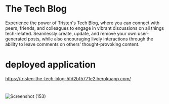 # The Tech Blog
Experience the power of Tristen's Tech Blog, where you can connect with peers, friends, and colleagues to engage in vibrant discussions on all things tech-related. Seamlessly create, update, and remove your own user-generated posts, while also encouraging lively interactions through the ability to leave comments on others' thought-provoking content.

# deployed application
https://tristen-the-tech-blog-5fd2bf5771e2.herokuapp.com/
# 
![Screenshot (153)](https://github.com/Tristenh/the-tech-blog/assets/121472192/ba167990-74bb-4199-bea1-de50438ce033)
